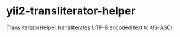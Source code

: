 yii2-transliterator-helper
==========================

TransliteratorHelper transliterates UTF-8 encoded text to US-ASCII
